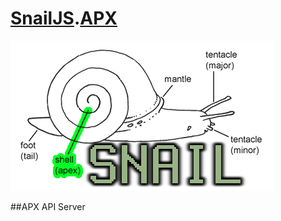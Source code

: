 # [SnailJS](//github.com/snailjs/).[APX](//github.com/snailjs/apx/)
![Logo](snail-apx.png)

##APX API Server
